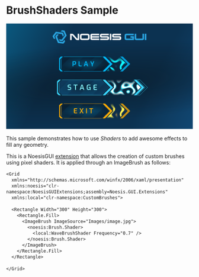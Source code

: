 # BrushShaders Sample

![Screenshot](https://github.com/Noesis/Noesis.github.io/blob/master/NoesisGUI/Samples/BrushShaders/Screenshot.png)

This sample demonstrates how to use *Shaders* to add awesome effects to fill any geometry.

This is a NoesisGUI [extension](https://www.noesisengine.com/docs/Gui.Core._BrushShader.html) that allows the creation of custom brushes using pixel shaders. It is applied through an ImageBrush as follows:

```
<Grid
  xmlns="http://schemas.microsoft.com/winfx/2006/xaml/presentation"
  xmlns:noesis="clr-namespace:NoesisGUIExtensions;assembly=Noesis.GUI.Extensions"
  xmlns:local="clr-namespace:CustomBrushes">

  <Rectangle Width="300" Height="300">
    <Rectangle.Fill>
      <ImageBrush ImageSource="Images/image.jpg">
        <noesis:Brush.Shader>
          <local:WaveBrushShader Frequency="0.7" />
        </noesis:Brush.Shader>
      </ImageBrush>
    </Rectangle.Fill>
  </Rectangle>

</Grid>
```
